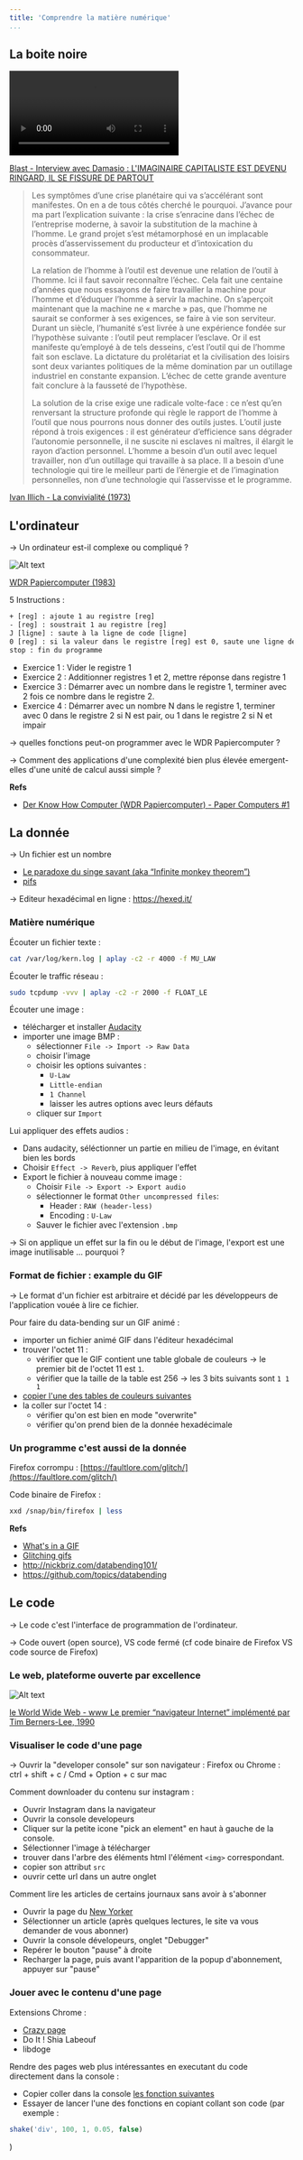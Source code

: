 ```yaml
---
title: 'Comprendre la matière numérique'
...
```


## La boite noire

<video src="videos/damasio.mp4"></video>

[Blast - Interview avec Damasio : L'IMAGINAIRE CAPITALISTE EST DEVENU RINGARD, IL SE FISSURE DE PARTOUT](https://www.youtube.com/watch?v=Y8SpcxR6FjQ)

> Les symptômes d’une crise planétaire qui va s’accélérant sont manifestes. On en a de tous côtés cherché le pourquoi. J’avance pour ma part l’explication suivante : la crise s’enracine dans l’échec de l’entreprise moderne, à savoir la substitution de la machine à l’homme. Le grand projet s’est métamorphosé en un implacable procès d’asservissement du producteur et d’intoxication du consommateur. 
> 
> La relation de l’homme à l’outil est devenue une relation de l’outil à l’homme. Ici il faut savoir reconnaître l’échec. Cela fait une centaine d’années que nous essayons de faire travailler la machine pour l’homme et d’éduquer l’homme à servir la machine. On s’aperçoit maintenant que la machine ne « marche » pas, que l’homme ne saurait se conformer à ses exigences, se faire à vie son serviteur. Durant un siècle, l’humanité s’est livrée à une expérience fondée sur l’hypothèse suivante : l’outil peut remplacer l’esclave. Or il est manifeste qu’employé à de tels desseins, c’est l’outil qui de l’homme fait son esclave. La dictature du prolétariat et la civilisation des loisirs sont deux variantes politiques de la même domination par un outillage industriel en constante expansion. L’échec de cette grande aventure fait conclure à la fausseté de l’hypothèse. 
> 
> La solution de la crise exige une radicale volte-face : ce n’est qu’en renversant la structure profonde qui règle le rapport de l’homme à l’outil que nous pourrons nous donner des outils justes. L’outil juste répond à trois exigences : il est générateur d’efficience sans dégrader l’autonomie personnelle, il ne suscite ni esclaves ni maîtres, il élargit le rayon d’action personnel. L’homme a besoin d’un outil avec lequel travailler, non d’un outillage qui travaille à sa place. Il a besoin d’une technologie qui tire le meilleur parti de l’énergie et de l’imagination personnelles, non d’une technologie qui l’asservisse et le programme.


[Ivan Illich - La convivialité (1973)](https://archive.org/details/illich-convivialite)


## L'ordinateur

-> Un ordinateur est-il complexe ou compliqué ?

<img title="a title" alt="Alt text" src="images/know-how-computer.jpg">

[WDR Papiercomputer (1983)](https://cstaecker.fairfield.edu/~cstaecker/files/machines/filer.php?name=knowhowarticle.pdf)

5 Instructions :

```txt
+ [reg] : ajoute 1 au registre [reg]
- [reg] : soustrait 1 au registre [reg]
J [ligne] : saute à la ligne de code [ligne]
0 [reg] : si la valeur dans le registre [reg] est 0, saute une ligne de code et continue. Sinon, ne fait rien et passe à la ligne suivante.
stop : fin du programme
```

- Exercice 1 : Vider le registre 1
- Exercice 2 : Additionner registres 1 et 2, mettre réponse dans registre 1
- Exercice 3 : Démarrer avec un nombre dans le registre 1, terminer avec 2 fois ce nombre dans le registre 2.
- Exercice 4 : Démarrer avec un nombre N dans le registre 1, terminer avec 0 dans le registre 2 si N est pair, ou 1 dans le registre 2 si N et impair

-> quelles fonctions peut-on programmer avec le WDR Papiercomputer ?

-> Comment des applications d'une complexité bien plus élevée emergent-elles d'une unité de calcul aussi simple ?

**Refs**

- [Der Know How Computer (WDR Papiercomputer) - Paper Computers #1](https://www.youtube.com/watch?app=desktop&v=Z27KQiBnkJI)



## La donnée

-> Un fichier est un nombre

- [Le paradoxe du singe savant (aka “Infinite monkey theorem”)](https://i-dat.org/2002-generator/)
- [pifs](https://github.com/philipl/pifs)

-> Editeur hexadécimal en ligne : https://hexed.it/


### Matière numérique

Écouter un fichier texte :

```bash
cat /var/log/kern.log | aplay -c2 -r 4000 -f MU_LAW
```

Écouter le traffic réseau :

```bash
sudo tcpdump -vvv | aplay -c2 -r 2000 -f FLOAT_LE
```

Écouter une image :

- télécharger et installer [Audacity](https://www.audacityteam.org/)
- importer une image BMP : 
    - sélectionner `File -> Import -> Raw Data`
    - choisir l'image
    - choisir les options suivantes : 
        - `U-Law`
        - `Little-endian`
        - `1 Channel`
        - laisser les autres options avec leurs défauts
    - cliquer sur `Import`

Lui appliquer des effets audios :

- Dans audacity, séléctionner un partie en milieu de l'image, en évitant bien les bords
- Choisir `Effect -> Reverb`, pius appliquer l'effet
- Export le fichier à nouveau comme image :
    - Choisir `File -> Export -> Export audio`
    - sélectionner le format `Other uncompressed files`: 
        - Header : `RAW (header-less)`
        - Encoding : `U-Law`
    - Sauver le fichier avec l'extension `.bmp`


-> Si on applique un effet sur la fin ou le début de l'image, l'export est une image inutilisable ... pourquoi ? 



### Format de fichier : example du GIF

-> Le format d'un fichier est arbitraire et décidé par les développeurs de l'application vouée à lire ce fichier.

Pour faire du data-bending sur un GIF animé : 

- importer un fichier animé GIF dans l'éditeur hexadécimal
- trouver l'octet 11 : 
    - vérifier que le GIF contient une table globale de couleurs -> le premier bit de l'octet 11 est `1`.
    - vérifier que la taille de la table est 256 -> les 3 bits suivants sont `1 1 1`
- [copier l'une des tables de couleurs suivantes](./glitching-gifs.html)
- la coller sur l'octet 14 : 
    - vérifier qu'on est bien en mode "overwrite"
    - vérifier qu'on prend bien de la donnée hexadécimale



### Un programme c'est aussi de la donnée

Firefox corrompu : [https://faultlore.com/glitch/](https://faultlore.com/glitch/)

Code binaire de Firefox : 

```bash
xxd /snap/bin/firefox | less
```


**Refs**

- [What's in a GIF](https://giflib.sourceforge.net/whatsinagif/bits_and_bytes.html)
- [Glitching gifs](http://blog.animalswithinanimals.com/2014/10/databending-and-glitch-art-primer-part.html?m=1)
- http://nickbriz.com/databending101/
- https://github.com/topics/databending



## Le code

-> Le code c'est l'interface de programmation de l'ordinateur.

-> Code ouvert (open source), VS code fermé (cf code binaire de Firefox VS code source de Firefox)


### Le web, plateforme ouverte par excellence

<img title="a title" alt="Alt text" src="images/first-www.gif">

[le World Wide Web - www Le premier “navigateur Internet” implémenté par Tim Berners-Lee, 1990](https://home.cern/fr/science/computing/birth-web/short-history-web)


### Visualiser le code d'une page

-> Ouvrir la "developer console" sur son navigateur : Firefox ou Chrome : ctrl + shift + c / Cmd + Option + c sur mac

Comment downloader du contenu sur instagram : 

- Ouvrir Instagram dans la navigateur
- Ouvrir la console developeurs
- Cliquer sur la petite icone "pick an element" en haut à gauche de la console.
- Sélectionner l'image à télécharger
- trouver dans l'arbre des éléments html l'élément `<img>` correspondant.
- copier son attribut `src`
- ouvrir cette url dans un autre onglet

Comment lire les articles de certains journaux sans avoir à s'abonner

- Ouvrir la page du [New Yorker](https://www.newyorker.com)
- Sélectionner un article (après quelques lectures, le site va vous demander de vous abonner)
- Ouvrir la console dévelopeurs, onglet "Debugger"
- Repérer le bouton "pause" à droite
- Recharger la page, puis avant l'apparition de la popup d'abonnement, appuyer sur "pause"


### Jouer avec le contenu d'une page

Extensions Chrome : 

- [Crazy page](https://github.com/Steven-Roberts/Crazy-Page)
- Do It ! Shia Labeouf
- libdoge

Rendre des pages web plus intéressantes en executant du code directement dans la console :

- Copier coller dans la console [les fonction suivantes](./page-fuckups.html)
- Essayer de lancer l'une des fonctions en copiant collant son code (par exemple : 
```javascript 
shake('div', 100, 1, 0.05, false)
```
)